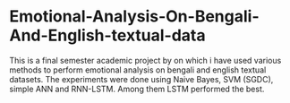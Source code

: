 # Emotional-Analysis-On-Bengali-And-English-textual-data
This is a final semester academic project by on which i have used various methods to perform emotional analysis on bengali and english textual datasets. 
The experiments were done using Naive Bayes, SVM (SGDC), simple ANN and RNN-LSTM. 
Among them LSTM performed the best.
